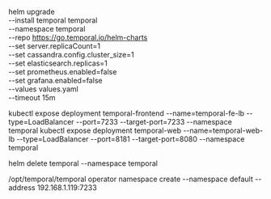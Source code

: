 helm upgrade \
    --install temporal temporal \
    --namespace temporal \
    --repo https://go.temporal.io/helm-charts \
    --set server.replicaCount=1 \
    --set cassandra.config.cluster_size=1 \
    --set elasticsearch.replicas=1 \
    --set prometheus.enabled=false \
    --set grafana.enabled=false \
    --values values.yaml \
    --timeout 15m

kubectl expose deployment temporal-frontend --name=temporal-fe-lb --type=LoadBalancer --port=7233 --target-port=7233 --namespace temporal
kubectl expose deployment temporal-web --name=temporal-web-lb --type=LoadBalancer --port=8181 --target-port=8080 --namespace temporal


helm delete temporal --namespace temporal

 /opt/temporal/temporal operator namespace create --namespace default --address 192.168.1.119:7233